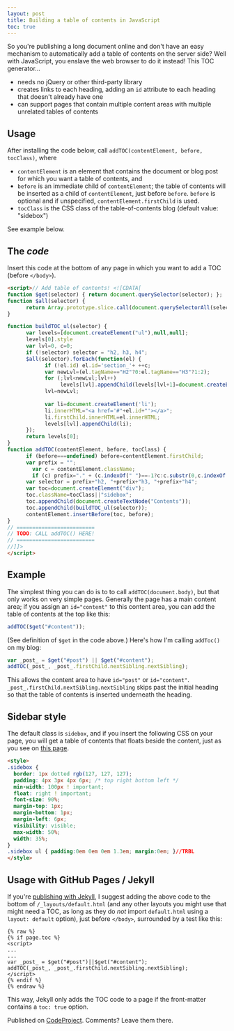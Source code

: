 ```yaml
---
layout: post
title: Building a table of contents in JavaScript
toc: true
---
```

So you're publishing a long document online and don't have an easy mechanism to automatically add a table of contents on the server side? Well with JavaScript, you enslave the web browser to do it instead! This TOC generator...

- needs no jQuery or other third-party library
- creates links to each heading, adding an `id` attribute to each heading that doesn't already have one
- can support pages that contain multiple content areas with multiple unrelated tables of contents

## Usage

After installing the code below, call `addTOC(contentElement, before, tocClass)`, where

- `contentElement` is an element that contains the document or blog post for which you want a table of contents, and
- `before` is an immediate child of `contentElement`; the table of contents will be inserted as a child of `contentElement`, just before `before`. `before` is optional and if unspecified, `contentElement.firstChild` is used.
- `tocClass` is the CSS class of the table-of-contents blog (default value: "sidebox")

See example below.

## The _code_

Insert this code at the bottom of any page in which you want to add a TOC (before `</body>`). 

~~~html
<script>// Add table of contents! <![CDATA[
function $get(selector) { return document.querySelector(selector); };
function $all(selector) {
	  return Array.prototype.slice.call(document.querySelectorAll(selector));
}

function buildTOC_ul(selector) {
	  var levels=[document.createElement("ul"),null,null];
	  levels[0].style
	  var lvl=0, c=0;
	  if (!selector) selector = "h2, h3, h4";
	  $all(selector).forEach(function(el) {
			if (!el.id) el.id='section_'+ ++c;
			var newLvl=(el.tagName=="H2"?0:el.tagName=="H3"?1:2);
			for (;lvl<newLvl;lvl++)
				 levels[lvl].appendChild(levels[lvl+1]=document.createElement("ul"));
			lvl=newLvl;
			
			var li=document.createElement('li');
			li.innerHTML="<a href='#"+el.id+"'></a>";
			li.firstChild.innerHTML=el.innerHTML;
			levels[lvl].appendChild(li);
	  });
	  return levels[0];
}
function addTOC(contentElement, before, tocClass) {
	  if (before===undefined) before=contentElement.firstChild;
	  var prefix = "";
		var c = contentElement.className;
		if (c) prefix="." + (c.indexOf(" ")==-1?c:c.substr(0,c.indexOf(" "))) + " ";
	  var selector = prefix+"h2, "+prefix+"h3, "+prefix+"h4";
	  var toc=document.createElement("div");
	  toc.className=tocClass||"sidebox";
	  toc.appendChild(document.createTextNode("Contents"));
	  toc.appendChild(buildTOC_ul(selector));
	  contentElement.insertBefore(toc, before);
}
// =========================
// TODO: CALL addTOC() HERE!
// =========================
//]]>
</script>
~~~

## Example

The simplest thing you can do is to to call `addTOC(document.body)`, but that only works on very simple pages. Generally the page has a main content area; if you assign an `id="content"` to this content area, you can add the table of contents at the top like this:

~~~js
addTOC($get("#content"));
~~~

(See definition of `$get` in the code above.) Here's how I'm calling `addToc()` on my blog:

~~~js
var _post_ = $get("#post") || $get("#content");
addTOC(_post_, _post_.firstChild.nextSibling.nextSibling);
~~~

This allows the content area to have `id="post"` or `id="content"`. `_post_.firstChild.nextSibling.nextSibling` skips past the initial heading so that the table of contents is inserted underneath the heading.

## Sidebar style

The default class is `sidebox`, and if you insert the following CSS on your page, you will get a table of contents that floats beside the content, just as you see on [this page](http://loyc.net/2014/javascript-toc.html).

~~~html
<style>
.sidebox {
  border: 1px dotted rgb(127, 127, 127);
  padding: 4px 3px 4px 6px; /* top right bottom left */
  min-width: 100px ! important;
  float: right ! important;
  font-size: 90%;
  margin-top: 1px;
  margin-bottom: 1px;
  margin-left: 6px;
  visibility: visible;
  max-width: 50%;
  width: 35%;
}
.sidebox ul { padding:0em 0em 0em 1.3em; margin:0em; }//TRBL
</style>
~~~

## Usage with GitHub Pages / Jekyll

If you're [publishing with Jekyll](http://loyc.net/2014/blogging-on-github.html), I suggest adding the above code to the bottom of `/_layouts/default.html` (and any other layouts you might use that might need a TOC, as long as they do _not_ import `default.html` using a `layout: default` option), just before `</body>`, surrounded by a test like this:

    {% raw %}
    {% if page.toc %}
    <script>
    ...
    ...
    var _post_ = $get("#post")||$get("#content");
    addTOC(_post_, _post_.firstChild.nextSibling.nextSibling);
    </script>
    {% endif %}
    {% endraw %}

This way, Jekyll only adds the TOC code to a page if the front-matter contains a `toc: true` option.

Published on <a href="http://www.codeproject.com/script/Articles/BlogArticleList.aspx?amid=3453924" rel="tag">CodeProject</a>. Comments? Leave them there.